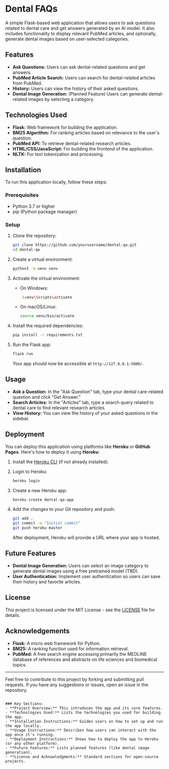 # Dental FAQs

A simple Flask-based web application that allows users to ask questions related to dental care and get answers generated by an AI model. It also includes functionality to display relevant PubMed articles, and optionally, generate dental images based on user-selected categories.

## Features
- **Ask Questions:** Users can ask dental-related questions and get answers.
- **PubMed Article Search:** Users can search for dental-related articles from PubMed.
- **History:** Users can view the history of their asked questions.
- **Dental Image Generation:** (Planned Feature) Users can generate dental-related images by selecting a category.

## Technologies Used
- **Flask:** Web framework for building the application.
- **BM25 Algorithm:** For ranking articles based on relevance to the user's question.
- **PubMed API:** To retrieve dental-related research articles.
- **HTML/CSS/JavaScript:** For building the frontend of the application.
- **NLTK:** For text tokenization and processing.

## Installation

To run this application locally, follow these steps:

### Prerequisites

- Python 3.7 or higher
- pip (Python package manager)

### Setup

1. Clone the repository:
   ```bash
   git clone https://github.com/yourusername/dental-qa.git
   cd dental-qa
   ```

2. Create a virtual environment:
   ```bash
   python3 -m venv venv
   ```

3. Activate the virtual environment:
   - On Windows:
     ```bash
     .\venv\Scripts\activate
     ```
   - On macOS/Linux:
     ```bash
     source venv/bin/activate
     ```

4. Install the required dependencies:
   ```bash
   pip install -r requirements.txt
   ```

5. Run the Flask app:
   ```bash
   flask run
   ```

   Your app should now be accessible at `http://127.0.0.1:5000/`.

## Usage

- **Ask a Question:** In the "Ask Question" tab, type your dental care-related question and click "Get Answer."
- **Search Articles:** In the "Articles" tab, type a search query related to dental care to find relevant research articles.
- **View History:** You can view the history of your asked questions in the sidebar.

## Deployment

You can deploy this application using platforms like **Heroku** or **GitHub Pages**. Here's how to deploy it using **Heroku**:

1. Install the [Heroku CLI](https://devcenter.heroku.com/articles/heroku-cli) (if not already installed).
2. Login to Heroku:
   ```bash
   heroku login
   ```
3. Create a new Heroku app:
   ```bash
   heroku create dental-qa-app
   ```
4. Add the changes to your Git repository and push:
   ```bash
   git add .
   git commit -m "Initial commit"
   git push heroku master
   ```

   After deployment, Heroku will provide a URL where your app is hosted.

## Future Features

- **Dental Image Generation:** Users can select an image category to generate dental images using a free pretrained model (TBD).
- **User Authentication:** Implement user authentication so users can save their history and favorite articles.

## License

This project is licensed under the MIT License - see the [LICENSE](LICENSE) file for details.

## Acknowledgements

- **Flask:** A micro web framework for Python.
- **BM25:** A ranking function used for information retrieval.
- **PubMed:** A free search engine accessing primarily the MEDLINE database of references and abstracts on life sciences and biomedical topics.

---

Feel free to contribute to this project by forking and submitting pull requests. If you have any suggestions or issues, open an issue in the repository.
```

### Key Sections:
- **Project Overview:** This introduces the app and its core features.
- **Technologies Used:** Lists the technologies you used for building the app.
- **Installation Instructions:** Guides users on how to set up and run the app locally.
- **Usage Instructions:** Describes how users can interact with the app once it's running.
- **Deployment Instructions:** Shows how to deploy the app to Heroku (or any other platform).
- **Future Features:** Lists planned features (like dental image generation).
- **License and Acknowledgments:** Standard sections for open-source projects.